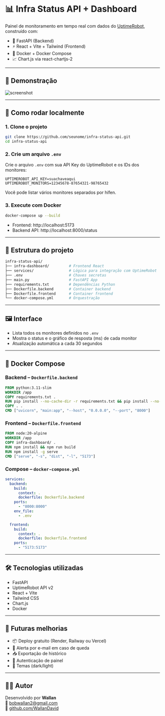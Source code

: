 # 📊 Infra Status API + Dashboard

Painel de monitoramento em tempo real com dados do [UptimeRobot](https://uptimerobot.com/), construído com:

- 🐍 FastAPI (Backend)  
- ⚡ React + Vite + Tailwind (Frontend)  
- 🐳 Docker + Docker Compose  
- 📈 Chart.js via react-chartjs-2  

---

## 📸 Demonstração

![screenshot](./docs/screenshot.png)

---

## 🚀 Como rodar localmente

### 1. Clone o projeto

```bash
git clone https://github.com/seunome/infra-status-api.git
cd infra-status-api
```

### 2. Crie um arquivo `.env`

Crie o arquivo `.env` com sua API Key do UptimeRobot e os IDs dos monitores:

```env
UPTIMEROBOT_API_KEY=suachaveaqui
UPTIMEROBOT_MONITORS=12345678-87654321-98765432
```

Você pode listar vários monitores separados por hífen.

### 3. Execute com Docker

```bash
docker-compose up --build
```

- Frontend: http://localhost:5173  
- Backend API: http://localhost:8000/status

---

## 🧱 Estrutura do projeto

```bash
infra-status-api/
├── infra-dashboard/         # Frontend React
├── services/                # Lógica para integração com UptimeRobot
├── .env                     # Chaves secretas
├── main.py                  # FastAPI App
├── requirements.txt         # Dependências Python
├── Dockerfile.backend       # Container backend
├── Dockerfile.frontend      # Container frontend
└── docker-compose.yml       # Orquestração
```

---

## 🖼️ Interface

- Lista todos os monitores definidos no `.env`  
- Mostra o status e o gráfico de resposta (ms) de cada monitor  
- Atualização automática a cada 30 segundos  

---

## 🐳 Docker Compose

### Backend – `Dockerfile.backend`

```dockerfile
FROM python:3.11-slim
WORKDIR /app
COPY requirements.txt .
RUN pip install --no-cache-dir -r requirements.txt && pip install --no-cache-dir uvicorn[standard]
COPY . .
CMD ["uvicorn", "main:app", "--host", "0.0.0.0", "--port", "8000"]
```

### Frontend – `Dockerfile.frontend`

```dockerfile
FROM node:20-alpine
WORKDIR /app
COPY infra-dashboard/ .
RUN npm install && npm run build
RUN npm install -g serve
CMD ["serve", "-s", "dist", "-l", "5173"]
```

### Compose – `docker-compose.yml`

```yaml
services:
  backend:
    build:
      context: .
      dockerfile: Dockerfile.backend
    ports:
      - "8000:8000"
    env_file:
      - .env

  frontend:
    build:
      context: .
      dockerfile: Dockerfile.frontend
    ports:
      - "5173:5173"
```

---

## 🛠 Tecnologias utilizadas

- FastAPI  
- UptimeRobot API v2  
- React + Vite  
- Tailwind CSS  
- Chart.js  
- Docker  

---

## 🧪 Futuras melhorias

- 📦 Deploy gratuito (Render, Railway ou Vercel)  
- 📧 Alerta por e-mail em caso de queda  
- 📥 Exportação de histórico  
- 🔐 Autenticação de painel  
- 🎨 Temas (dark/light)  

---

## 🧑‍💻 Autor

Desenvolvido por **Wallan**  
📧 bobwallan2@gmail.com  
🔗 [github.com/WallanDavid](https://github.com/WallanDavid)
